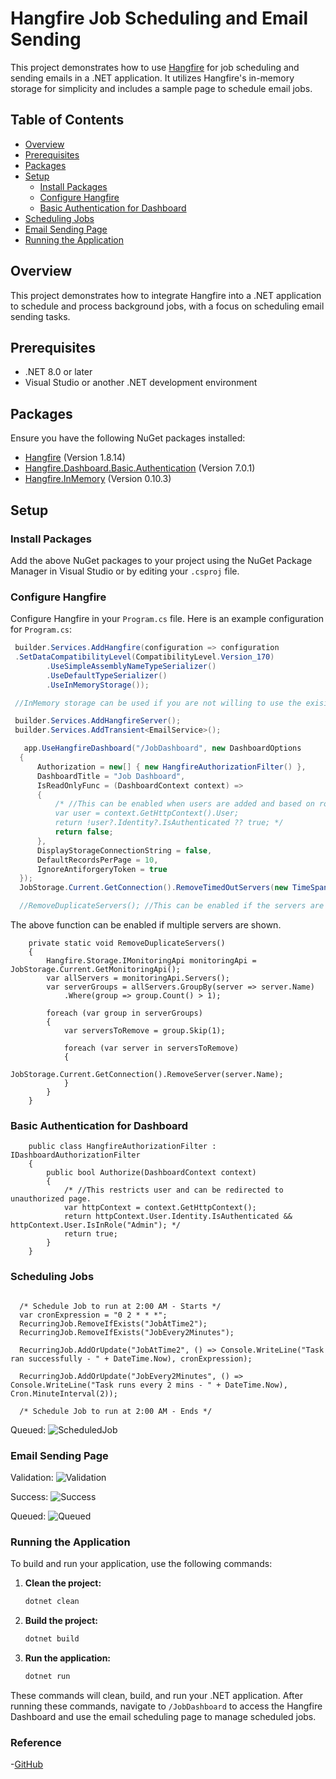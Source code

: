 # Hangfire Job Scheduling and Email Sending

This project demonstrates how to use [Hangfire](https://www.hangfire.io/) for job scheduling and sending emails in a .NET application. It utilizes Hangfire's in-memory storage for simplicity and includes a sample page to schedule email jobs.

## Table of Contents

- [Overview](#overview)
- [Prerequisites](#prerequisites)
- [Packages](#packages)
- [Setup](#setup)
  - [Install Packages](#install-packages)
  - [Configure Hangfire](#configure-hangfire)
  - [Basic Authentication for Dashboard](#basic-authentication-for-dashboard)
- [Scheduling Jobs](#scheduling-jobs)
- [Email Sending Page](#email-sending-page)
- [Running the Application](#running-the-application)

## Overview

This project demonstrates how to integrate Hangfire into a .NET application to schedule and process background jobs, with a focus on scheduling email sending tasks.

## Prerequisites

- .NET 8.0 or later
- Visual Studio or another .NET development environment

## Packages

Ensure you have the following NuGet packages installed:

- [Hangfire](https://www.nuget.org/packages/Hangfire) (Version 1.8.14)
- [Hangfire.Dashboard.Basic.Authentication](https://www.nuget.org/packages/Hangfire.Dashboard.Basic.Authentication) (Version 7.0.1)
- [Hangfire.InMemory](https://www.nuget.org/packages/Hangfire.InMemory) (Version 0.10.3)

## Setup

### Install Packages

Add the above NuGet packages to your project using the NuGet Package Manager in Visual Studio or by editing your `.csproj` file.

### Configure Hangfire

Configure Hangfire in your `Program.cs` file. Here is an example configuration for `Program.cs`:

```csharp
 builder.Services.AddHangfire(configuration => configuration
 .SetDataCompatibilityLevel(CompatibilityLevel.Version_170)
        .UseSimpleAssemblyNameTypeSerializer()
        .UseDefaultTypeSerializer()
        .UseInMemoryStorage());

 //InMemory storage can be used if you are not willing to use the exisitng sql server database

 builder.Services.AddHangfireServer();
 builder.Services.AddTransient<EmailService>();

   app.UseHangfireDashboard("/JobDashboard", new DashboardOptions
  {
      Authorization = new[] { new HangfireAuthorizationFilter() },
      DashboardTitle = "Job Dashboard",
      IsReadOnlyFunc = (DashboardContext context) =>
      {
          /* //This can be enabled when users are added and based on role, it can be made as readonly or not
          var user = context.GetHttpContext().User;
          return !user?.Identity?.IsAuthenticated ?? true; */
          return false;
      },
      DisplayStorageConnectionString = false,
      DefaultRecordsPerPage = 10,
      IgnoreAntiforgeryToken = true
  });
  JobStorage.Current.GetConnection().RemoveTimedOutServers(new TimeSpan(0, 0, 15));

  //RemoveDuplicateServers(); //This can be enabled if the servers are duplicated.

```

The above function can be enabled if multiple servers are shown.

```CSharp
    private static void RemoveDuplicateServers()
    {
        Hangfire.Storage.IMonitoringApi monitoringApi = JobStorage.Current.GetMonitoringApi();
        var allServers = monitoringApi.Servers();
        var serverGroups = allServers.GroupBy(server => server.Name)
            .Where(group => group.Count() > 1);

        foreach (var group in serverGroups)
        {
            var serversToRemove = group.Skip(1);

            foreach (var server in serversToRemove)
            {
                JobStorage.Current.GetConnection().RemoveServer(server.Name);
            }
        }
    }
```

### Basic Authentication for Dashboard

```CSharp
    public class HangfireAuthorizationFilter : IDashboardAuthorizationFilter
    {
        public bool Authorize(DashboardContext context)
        {
            /* //This restricts user and can be redirected to unauthorized page.
            var httpContext = context.GetHttpContext();
            return httpContext.User.Identity.IsAuthenticated && httpContext.User.IsInRole("Admin"); */
            return true;
        }
    }
```

### Scheduling Jobs

```CSharp

  /* Schedule Job to run at 2:00 AM - Starts */
  var cronExpression = "0 2 * * *";
  RecurringJob.RemoveIfExists("JobAtTime2");
  RecurringJob.RemoveIfExists("JobEvery2Minutes");

  RecurringJob.AddOrUpdate("JobAtTime2", () => Console.WriteLine("Task ran successfully - " + DateTime.Now), cronExpression);

  RecurringJob.AddOrUpdate("JobEvery2Minutes", () => Console.WriteLine("Task runs every 2 mins - " + DateTime.Now), Cron.MinuteInterval(2));

  /* Schedule Job to run at 2:00 AM - Ends */

```

Queued:
![ScheduledJob](Images/ScheduledSS.jpg)

### Email Sending Page

Validation:
 ![Validation](Images/ErrorSS.jpg)

Success:
 ![Success](Images/SuccessSS.jpg)

Queued:
 ![Queued](Images/QueuedSS.jpg)

### Running the Application

To build and run your application, use the following commands:

1. **Clean the project:**

   ```bash
   dotnet clean

2. **Build the project:**

   ```bash
   dotnet build

3. **Run the application:**

   ```bash
   dotnet run

These commands will clean, build, and run your .NET application. After running these commands, navigate to `/JobDashboard` to access the Hangfire Dashboard and use the email scheduling page to manage scheduled jobs.

### Reference

-[GitHub](https://github.com/HangfireIO/Hangfire/blob/main/src/Hangfire.SqlServer/Install.sql)
